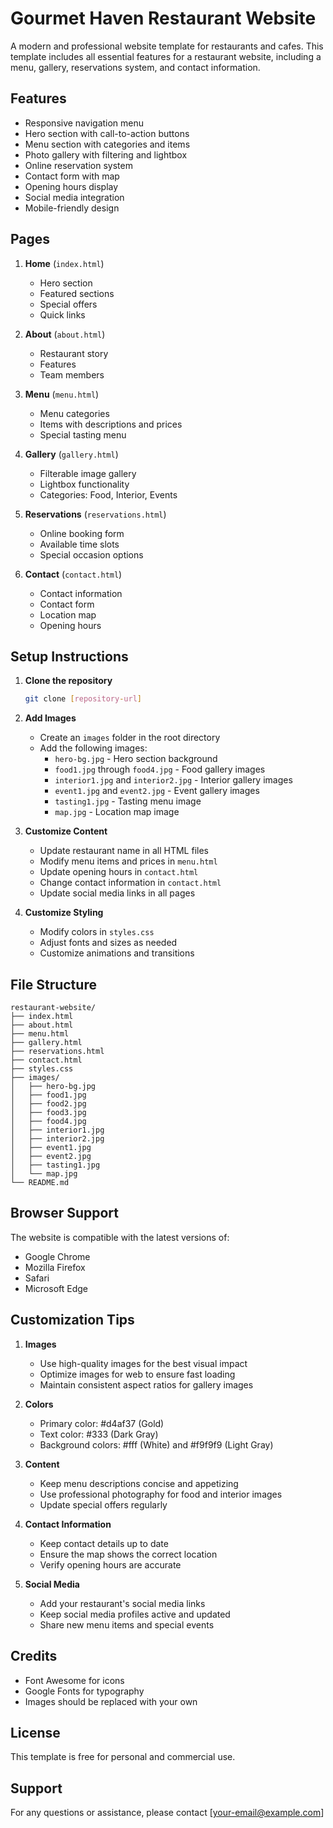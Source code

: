 # Gourmet Haven Restaurant Website

A modern and professional website template for restaurants and cafes. This template includes all essential features for a restaurant website, including a menu, gallery, reservations system, and contact information.

## Features

- Responsive navigation menu
- Hero section with call-to-action buttons
- Menu section with categories and items
- Photo gallery with filtering and lightbox
- Online reservation system
- Contact form with map
- Opening hours display
- Social media integration
- Mobile-friendly design

## Pages

1. **Home** (`index.html`)
   - Hero section
   - Featured sections
   - Special offers
   - Quick links

2. **About** (`about.html`)
   - Restaurant story
   - Features
   - Team members

3. **Menu** (`menu.html`)
   - Menu categories
   - Items with descriptions and prices
   - Special tasting menu

4. **Gallery** (`gallery.html`)
   - Filterable image gallery
   - Lightbox functionality
   - Categories: Food, Interior, Events

5. **Reservations** (`reservations.html`)
   - Online booking form
   - Available time slots
   - Special occasion options

6. **Contact** (`contact.html`)
   - Contact information
   - Contact form
   - Location map
   - Opening hours

## Setup Instructions

1. **Clone the repository**
   ```bash
   git clone [repository-url]
   ```

2. **Add Images**
   - Create an `images` folder in the root directory
   - Add the following images:
     - `hero-bg.jpg` - Hero section background
     - `food1.jpg` through `food4.jpg` - Food gallery images
     - `interior1.jpg` and `interior2.jpg` - Interior gallery images
     - `event1.jpg` and `event2.jpg` - Event gallery images
     - `tasting1.jpg` - Tasting menu image
     - `map.jpg` - Location map image

3. **Customize Content**
   - Update restaurant name in all HTML files
   - Modify menu items and prices in `menu.html`
   - Update opening hours in `contact.html`
   - Change contact information in `contact.html`
   - Update social media links in all pages

4. **Customize Styling**
   - Modify colors in `styles.css`
   - Adjust fonts and sizes as needed
   - Customize animations and transitions

## File Structure

```
restaurant-website/
├── index.html
├── about.html
├── menu.html
├── gallery.html
├── reservations.html
├── contact.html
├── styles.css
├── images/
│   ├── hero-bg.jpg
│   ├── food1.jpg
│   ├── food2.jpg
│   ├── food3.jpg
│   ├── food4.jpg
│   ├── interior1.jpg
│   ├── interior2.jpg
│   ├── event1.jpg
│   ├── event2.jpg
│   ├── tasting1.jpg
│   └── map.jpg
└── README.md
```

## Browser Support

The website is compatible with the latest versions of:
- Google Chrome
- Mozilla Firefox
- Safari
- Microsoft Edge

## Customization Tips

1. **Images**
   - Use high-quality images for the best visual impact
   - Optimize images for web to ensure fast loading
   - Maintain consistent aspect ratios for gallery images

2. **Colors**
   - Primary color: #d4af37 (Gold)
   - Text color: #333 (Dark Gray)
   - Background colors: #fff (White) and #f9f9f9 (Light Gray)

3. **Content**
   - Keep menu descriptions concise and appetizing
   - Use professional photography for food and interior images
   - Update special offers regularly

4. **Contact Information**
   - Keep contact details up to date
   - Ensure the map shows the correct location
   - Verify opening hours are accurate

5. **Social Media**
   - Add your restaurant's social media links
   - Keep social media profiles active and updated
   - Share new menu items and special events

## Credits

- Font Awesome for icons
- Google Fonts for typography
- Images should be replaced with your own

## License

This template is free for personal and commercial use.

## Support

For any questions or assistance, please contact [your-email@example.com] 
